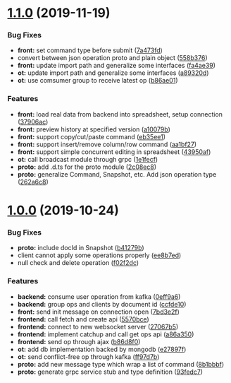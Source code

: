 # [1.1.0](https://github.com/BrotherJing/scalable-ot/compare/1.0.0...1.1.0) (2019-11-19)


### Bug Fixes

* **front:** set command type before submit ([7a473fd](https://github.com/BrotherJing/scalable-ot/commit/7a473fd))
* convert between json operation proto and plain object ([558b376](https://github.com/BrotherJing/scalable-ot/commit/558b376))
* **front:** update import path and generalize some interfaces ([fa4ae39](https://github.com/BrotherJing/scalable-ot/commit/fa4ae39))
* **ot:** update import path and generalize some interfaces ([a89320d](https://github.com/BrotherJing/scalable-ot/commit/a89320d))
* **ot:** use comsumer group to receive latest op ([b86ae01](https://github.com/BrotherJing/scalable-ot/commit/b86ae01))


### Features

* **front:** load real data from backend into spreadsheet, setup connection ([37906ac](https://github.com/BrotherJing/scalable-ot/commit/37906ac))
* **front:** preview history at specified version ([a10079b](https://github.com/BrotherJing/scalable-ot/commit/a10079b))
* **front:** support copy/cut/paste command ([eb35ee1](https://github.com/BrotherJing/scalable-ot/commit/eb35ee1))
* **front:** support insert/remove column/row command ([aa1bf27](https://github.com/BrotherJing/scalable-ot/commit/aa1bf27))
* **front:** support simple concurrent editing in spreadsheet ([43950af](https://github.com/BrotherJing/scalable-ot/commit/43950af))
* **ot:** call broadcast module through grpc ([1e1fecf](https://github.com/BrotherJing/scalable-ot/commit/1e1fecf))
* **proto:** add .d.ts for the proto module ([2c08ec8](https://github.com/BrotherJing/scalable-ot/commit/2c08ec8))
* **proto:** generalize Command, Snapshot, etc. Add json operation type ([262a6c8](https://github.com/BrotherJing/scalable-ot/commit/262a6c8))



# [1.0.0](https://github.com/BrotherJing/scalable-ot/compare/f02f2dc...1.0.0) (2019-10-24)


### Bug Fixes

* **proto:** include docId in Snapshot ([b41279b](https://github.com/BrotherJing/scalable-ot/commit/b41279b))
* client cannot apply some operations properly ([ee8b7ed](https://github.com/BrotherJing/scalable-ot/commit/ee8b7ed))
* null check and delete operation ([f02f2dc](https://github.com/BrotherJing/scalable-ot/commit/f02f2dc))


### Features

* **backend:** consume user operation from kafka ([0eff9a6](https://github.com/BrotherJing/scalable-ot/commit/0eff9a6))
* **backend:** group ops and clients by document id ([ccfde10](https://github.com/BrotherJing/scalable-ot/commit/ccfde10))
* **front:** send init message on connection open ([7bd3e2f](https://github.com/BrotherJing/scalable-ot/commit/7bd3e2f))
* **frontend:** call fetch and create api ([5570bce](https://github.com/BrotherJing/scalable-ot/commit/5570bce))
* **frontend:** connect to new websocket server ([27067b5](https://github.com/BrotherJing/scalable-ot/commit/27067b5))
* **frontend:** implement catchup and call get ops api ([a86a350](https://github.com/BrotherJing/scalable-ot/commit/a86a350))
* **frontend:** send op through ajax ([b86d8f0](https://github.com/BrotherJing/scalable-ot/commit/b86d8f0))
* **ot:** add db implementation backed by mongodb ([e27897f](https://github.com/BrotherJing/scalable-ot/commit/e27897f))
* **ot:** send conflict-free op through kafka ([ff97d7b](https://github.com/BrotherJing/scalable-ot/commit/ff97d7b))
* **proto:** add new message type which wrap a list of command ([8b1bbbf](https://github.com/BrotherJing/scalable-ot/commit/8b1bbbf))
* **proto:** generate grpc service stub and type definition ([93fedc7](https://github.com/BrotherJing/scalable-ot/commit/93fedc7))



